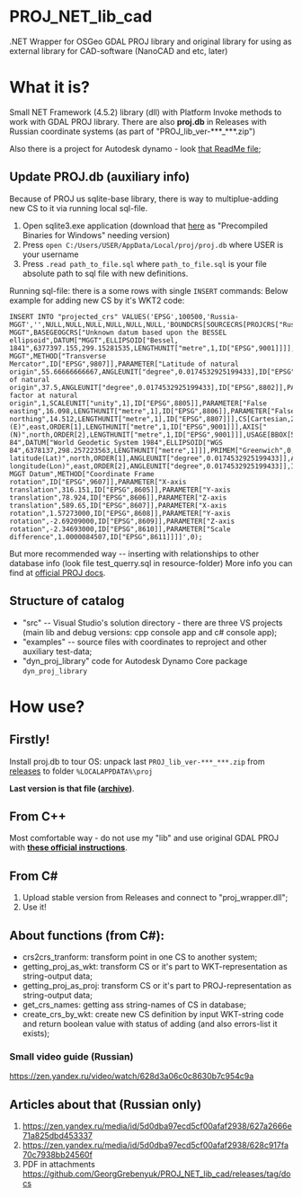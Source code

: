 # PROJ_NET_lib_cad
.NET Wrapper for OSGeo GDAL PROJ library and original library for using as external library for CAD-software (NanoCAD and etc, later)
# What it is?
Small NET Framework (4.5.2) library (dll) with Platform Invoke methods to work with GDAL PROJ library.  There are also **proj.db** in Releases with Russian coordinate systems (as part of "PROJ_lib_ver-\*\*\*_\*\*\*.zip")

Also there is a project for Autodesk dynamo - look [that ReadMe file](dyn_ReadMe.md);
## Update PROJ.db (auxiliary info)

Because of PROJ us sqlite-base library, there is way to multiplue-adding new CS to it via running local sql-file.
1. Open sqlite3.exe application (download that [here](https://www.sqlite.org/download.html) as "Precompiled Binaries for Windows" needing version)
2. Press ```open C:/Users/USER/AppData/Local/proj/proj.db``` where USER is your username
3. Press ```.read path_to_file.sql``` where ```path_to_file.sql``` is your file absolute path to sql file with new definitions.

Running sql-file: there is a some rows with single ```INSERT``` commands:
Below example for adding new CS by it's WKT2 code:
```
INSERT INTO "projected_crs" VALUES('EPSG',100500,'Russia-MGGT','',NULL,NULL,NULL,NULL,NULL,NULL,'BOUNDCRS[SOURCECRS[PROJCRS["Russia-MGGT",BASEGEOGCRS["Unknown datum based upon the BESSEL ellipsoid",DATUM["MGGT",ELLIPSOID["Bessel, 1841",6377397.155,299.15281535,LENGTHUNIT["metre",1,ID["EPSG",9001]]]],PRIMEM["Greenwich",0,ANGLEUNIT["degree",0.0174532925199433],ID["EPSG",8901]]],CONVERSION["Russia-MGGT",METHOD["Transverse Mercator",ID["EPSG",9807]],PARAMETER["Latitude of natural origin",55.66666666667,ANGLEUNIT["degree",0.0174532925199433],ID["EPSG",8801]],PARAMETER["Longitude of natural origin",37.5,ANGLEUNIT["degree",0.0174532925199433],ID["EPSG",8802]],PARAMETER["Scale factor at natural origin",1,SCALEUNIT["unity",1],ID["EPSG",8805]],PARAMETER["False easting",16.098,LENGTHUNIT["metre",1],ID["EPSG",8806]],PARAMETER["False northing",14.512,LENGTHUNIT["metre",1],ID["EPSG",8807]]],CS[Cartesian,2],AXIS["(E)",east,ORDER[1],LENGTHUNIT["metre",1,ID["EPSG",9001]]],AXIS["(N)",north,ORDER[2],LENGTHUNIT["metre",1,ID["EPSG",9001]]],USAGE[BBOX[54,34,58,41]]]],TARGETCRS[GEOGCRS["WGS 84",DATUM["World Geodetic System 1984",ELLIPSOID["WGS 84",6378137,298.257223563,LENGTHUNIT["metre",1]]],PRIMEM["Greenwich",0,ANGLEUNIT["degree",0.0174532925199433]],CS[ellipsoidal,2],AXIS["geodetic latitude(Lat)",north,ORDER[1],ANGLEUNIT["degree",0.0174532925199433]],AXIS["geodetic longitude(Lon)",east,ORDER[2],ANGLEUNIT["degree",0.0174532925199433]],ID["EPSG",4326]]],ABRIDGEDTRANSFORMATION["Moscow MGGT Datum",METHOD["Coordinate Frame rotation",ID["EPSG",9607]],PARAMETER["X-axis translation",316.151,ID["EPSG",8605]],PARAMETER["Y-axis translation",78.924,ID["EPSG",8606]],PARAMETER["Z-axis translation",589.65,ID["EPSG",8607]],PARAMETER["X-axis rotation",1.57273000,ID["EPSG",8608]],PARAMETER["Y-axis rotation",-2.69209000,ID["EPSG",8609]],PARAMETER["Z-axis rotation",-2.34693000,ID["EPSG",8610]],PARAMETER["Scale difference",1.0000084507,ID["EPSG",8611]]]]',0);
```
But more recommended way -- inserting with relationships to other database info (look file test_querry.sql in resource-folder)
More info you can find at [official PROJ docs](https://proj.org/resource_files.html).

## Structure of catalog
- "src" -- Visual Studio's solution directory - there are three VS projects (main lib and debug versions: cpp console app and c# console app);
- "examples" -- source files with coordinates to reproject and other auxiliary test-data;
- "dyn_proj_library" code for Autodesk Dynamo Core package ```dyn_proj_library```
# How use?
## Firstly!
Install proj.db to tour OS: unpack last ```PROJ_lib_ver-***_***.zip``` from [releases](https://github.com/GeorgGrebenyuk/PROJ_NET_lib_cad/releases) to folder ```%LOCALAPPDATA%\proj```

**Last version is that file ([archive](https://github.com/GeorgGrebenyuk/PROJ_NET_lib_cad/releases/download/v1.1.0/PROJ_lib_ver-7.2.1_1.1.0.zip))**.
## From C++
Most comfortable way - do not use my "lib" and use original GDAL PROJ with [**these official instructions**](https://proj.org/development/quickstart.html).
## From C#
1. Upload stable version from Releases and connect to "proj_wrapper.dll";
2. Use it!

## About functions (from C#):
- crs2crs_tranform: transform point in one CS to another system;
- getting_proj_as_wkt: transform CS or it's part to WKT-representation as string-output data;
- getting_proj_as_proj: transform CS or it's part to PROJ-representation as string-output data;
- get_crs_names: getting ass string-names of CS in  database;
- create_crs_by_wkt: create new CS definition by input WKT-string code and return boolean value with status of adding (and also errors-list it exists);


### Small video guide (Russian)
https://zen.yandex.ru/video/watch/628d3a06c0c8630b7c954c9a

## Articles about that (Russian only)
1. https://zen.yandex.ru/media/id/5d0dba97ecd5cf00afaf2938/627a2666e71a825dbd453337
2. https://zen.yandex.ru/media/id/5d0dba97ecd5cf00afaf2938/628c917fa70c7938bb24560f
3. PDF in attachments https://github.com/GeorgGrebenyuk/PROJ_NET_lib_cad/releases/tag/docs
